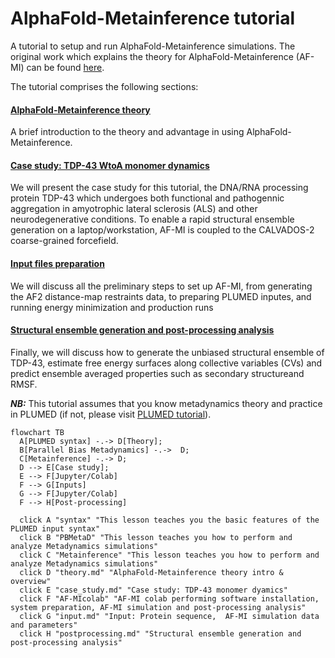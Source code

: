 # AlphaFold-Metainference tutorial
A tutorial to setup and run AlphaFold-Metainference simulations. The original work which explains the theory for AlphaFold-Metainference (AF-MI) can be found [here](https://www.biorxiv.org/content/10.1101/2023.01.19.524720v1.full).

The tutorial comprises the following sections:


#### [AlphaFold-Metainference theory](theory.md)
A brief introduction to the theory and advantage in using AlphaFold-Metainference.

#### [Case study: TDP-43 WtoA monomer dynamics](case_study.md)
We will present the case study for this tutorial, the DNA/RNA processing protein TDP-43 which undergoes both functional and pathogennic aggregation in amyotrophic lateral sclerosis (ALS) and other neurodegenerative conditions. To enable a rapid structural ensemble generation on a laptop/workstation, AF-MI is coupled to the CALVADOS-2 coarse-grained forcefield.

#### [Input files preparation](input.md)
We will discuss all the preliminary steps to set up AF-MI, from generating the AF2 distance-map restraints data, to preparing PLUMED inputes, and running energy minimization and production runs

#### [Structural ensemble generation and post-processing analysis](postprocessing.md)
Finally, we will discuss how to generate the unbiased structural ensemble of TDP-43, estimate free energy surfaces along collective variables (CVs) and predict ensemble averaged properties such as secondary structureand RMSF.

___NB:___ This tutorial assumes that you know metadynamics theory and practice in PLUMED (if not, please visit [PLUMED tutorial](https://www.plumed-tutorials.org/lessons/21/004/data/NAVIGATION.html)).


```mermaid
flowchart TB
  A[PLUMED syntax] -.-> D[Theory];
  B[Parallel Bias Metadynamics] -.->  D;
  C[Metainference] -.-> D;
  D --> E[Case study];
  E --> F[Jupyter/Colab]
  F --> G[Inputs]
  G --> F[Jupyter/Colab]
  F --> H[Post-processing]

  click A "syntax" "This lesson teaches you the basic features of the PLUMED input syntax"
  click B "PBMetaD" "This lesson teaches you how to perform and analyze Metadynamics simulations"
  click C "Metainference" "This lesson teaches you how to perform and analyze Metadynamics simulations"
  click D "theory.md" "AlphaFold-Metainference theory intro & overview"
  click E "case_study.md" "Case study: TDP-43 monomer dyamics"
  click F "AF-MIcolab" "AF-MI colab performing software installation, system preparation, AF-MI simulation and post-processing analysis"
  click G "input.md" "Input: Protein sequence,  AF-MI simulation data and parameters"
  click H "postprocessing.md" "Structural ensemble generation and post-processing analysis"
```
